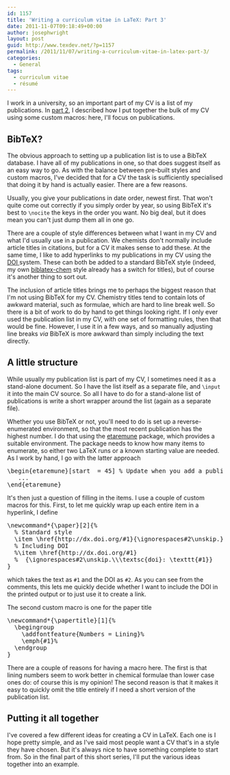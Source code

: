 ```yaml
---
id: 1157
title: 'Writing a curriculum vitae in LaTeX: Part 3'
date: 2011-11-07T09:18:49+00:00
author: josephwright
layout: post
guid: http://www.texdev.net/?p=1157
permalink: /2011/11/07/writing-a-curriculum-vitae-in-latex-part-3/
categories:
  - General
tags:
  - curriculum vitae
  - résumé
---
```

I work in a university, so an important part of my CV is a list of my publications. In <a title="Writing a curriculum vitae in LaTeX: Part 2" href="http://www.texdev.net/2011/11/06/writing-a-curriculum-vitae-in-latex-part-2/">part 2</a>, I described how I put together the bulk of my CV using some custom macros: here, I'll focus on publications.
<h2>BibTeX?</h2>
The obvious approach to setting up a publication list is to use a BibTeX database. I have all of my publications in one, so that does suggest itself as an easy way to go. As with the balance between pre-built styles and custom macros, I've decided that for a CV the task is sufficiently specialised that doing it by hand is actually easier. There are a few reasons.

Usually, you give your publications in date order, newest first. That won't quite come out correctly if you simply order by year, so using BibTeX it's best to <code>\nocite</code> the keys in the order you want. No big deal, but it does mean you can't just dump them all in one go.

There are a couple of style differences between what I want in my CV and what I'd usually use in a publication. We chemists don't normally include article titles in citations, but for a CV it makes sense to add these. At the same time, I like to add hyperlinks to my publications in my CV using the <a href="http://www.doi.org">DOI </a>system. These can both be added to a standard BibTeX style (indeed, my own <a href="http://ctan.org/pkg/biblatex-chem">biblatex-chem</a> style already has a switch for titles), but of course it's another thing to sort out.

The inclusion of article titles brings me to perhaps the biggest reason that I'm not using BibTeX for my CV. Chemistry titles tend to contain lots of awkward material, such as formulae, which are hard to line break well. So there is a bit of work to do by hand to get things looking right. If I only ever used the publication list in my CV, with one set of formatting rules, then that would be fine. However, I use it in a few ways, and so manually adjusting line breaks <em>via</em> BibTeX is more awkward than simply including the text directly.
<h2>A little structure</h2>
While usually my publication list is part of my CV, I sometimes need it as a stand-alone document. So I have the list itself as a separate file, and <code>\input</code> it into the main CV source. So all I have to do for a stand-alone list of publications is write a short wrapper around the list (again as a separate file).

Whether you use BibTeX or not, you'll need to do is set up a reverse-enumerated environment, so that the most recent publication has the highest number. I do that using the <a href="http://ctan.org/pkg/etaremune">etaremune</a> package, which provides a suitable environment. The package needs to know how many items to enumerate, so either two LaTeX runs or a known starting value are needed. As I work by hand, I go with the latter approach
<pre>\begin{etaremune}[start  = 45] % Update when you add a publication
   ...
\end{etaremune}</pre>
It's then just a question of filling in the items. I use a couple of custom macros for this. First, to let me quickly wrap up each entire item in a hyperlink, I define
<pre>\newcommand*{\paper}[2]{%
  % Standard style
  \item \href{http://dx.doi.org/#1}{\ignorespaces#2\unskip.}
  % Including DOI
  %\item \href{http://dx.doi.org/#1}
  %  {\ignorespaces#2\unskip.\\\textsc{doi}: \texttt{#1}}
}</pre>
which takes the text as <code>#1</code> and the DOI as <code>#2</code>. As you can see from the comments, this lets me quickly decide whether I want to include the DOI in the printed output or to just use it to create a link.

The second custom macro is one for the paper title
<pre>\newcommand*{\papertitle}[1]{%
  \begingroup
    \addfontfeature{Numbers = Lining}%
    \emph{#1}%
  \endgroup
}</pre>
There are a couple of reasons for having a macro here. The first is that lining numbers seem to work better in chemical formulae than lower case ones do: of course this is my opinion! The second reason is that it makes it easy to quickly omit the title entirely if I need a short version of the publication list.
<h2>Putting it all together</h2>
I've covered a few different ideas for creating a CV in LaTeX. Each one is I hope pretty simple, and as I've said most people want a CV that's in a style they have chosen. But it's always nice to have something complete to start from. So in the final part of this short series, I'll put the various ideas together into an example.
